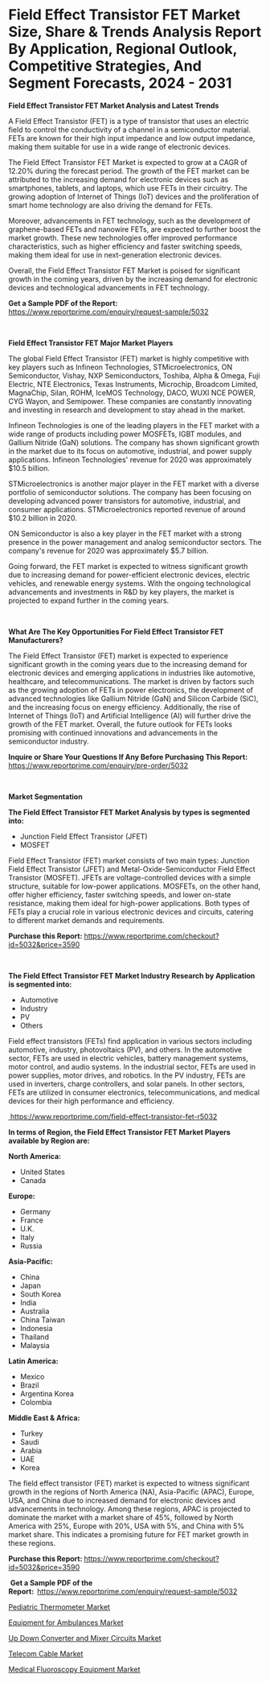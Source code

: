 <p><h1>Field Effect Transistor FET Market Size, Share & Trends Analysis Report By Application, Regional Outlook, Competitive Strategies, And Segment Forecasts, 2024 - 2031</h1></p><p><strong>Field Effect Transistor FET Market Analysis and Latest Trends</strong></p>
<p><p>A Field Effect Transistor (FET) is a type of transistor that uses an electric field to control the conductivity of a channel in a semiconductor material. FETs are known for their high input impedance and low output impedance, making them suitable for use in a wide range of electronic devices.</p><p>The Field Effect Transistor FET Market is expected to grow at a CAGR of 12.20% during the forecast period. The growth of the FET market can be attributed to the increasing demand for electronic devices such as smartphones, tablets, and laptops, which use FETs in their circuitry. The growing adoption of Internet of Things (IoT) devices and the proliferation of smart home technology are also driving the demand for FETs.</p><p>Moreover, advancements in FET technology, such as the development of graphene-based FETs and nanowire FETs, are expected to further boost the market growth. These new technologies offer improved performance characteristics, such as higher efficiency and faster switching speeds, making them ideal for use in next-generation electronic devices.</p><p>Overall, the Field Effect Transistor FET Market is poised for significant growth in the coming years, driven by the increasing demand for electronic devices and technological advancements in FET technology.</p></p>
<p><strong>Get a Sample PDF of the Report:&nbsp;</strong> <a href="https://www.reportprime.com/enquiry/request-sample/5032">https://www.reportprime.com/enquiry/request-sample/5032</a></p>
<p>&nbsp;</p>
<p><strong>Field Effect Transistor FET Major Market Players</strong></p>
<p><p>The global Field Effect Transistor (FET) market is highly competitive with key players such as Infineon Technologies, STMicroelectronics, ON Semiconductor, Vishay, NXP Semiconductors, Toshiba, Alpha & Omega, Fuji Electric, NTE Electronics, Texas Instruments, Microchip, Broadcom Limited, MagnaChip, Silan, ROHM, IceMOS Technology, DACO, WUXI NCE POWER, CYG Wayon, and Semipower. These companies are constantly innovating and investing in research and development to stay ahead in the market.</p><p>Infineon Technologies is one of the leading players in the FET market with a wide range of products including power MOSFETs, IGBT modules, and Gallium Nitride (GaN) solutions. The company has shown significant growth in the market due to its focus on automotive, industrial, and power supply applications. Infineon Technologies' revenue for 2020 was approximately $10.5 billion.</p><p>STMicroelectronics is another major player in the FET market with a diverse portfolio of semiconductor solutions. The company has been focusing on developing advanced power transistors for automotive, industrial, and consumer applications. STMicroelectronics reported revenue of around $10.2 billion in 2020.</p><p>ON Semiconductor is also a key player in the FET market with a strong presence in the power management and analog semiconductor sectors. The company's revenue for 2020 was approximately $5.7 billion.</p><p>Going forward, the FET market is expected to witness significant growth due to increasing demand for power-efficient electronic devices, electric vehicles, and renewable energy systems. With the ongoing technological advancements and investments in R&D by key players, the market is projected to expand further in the coming years.</p></p>
<p>&nbsp;</p>
<p><strong>What Are The Key Opportunities For Field Effect Transistor FET Manufacturers?</strong></p>
<p><p>The Field Effect Transistor (FET) market is expected to experience significant growth in the coming years due to the increasing demand for electronic devices and emerging applications in industries like automotive, healthcare, and telecommunications. The market is driven by factors such as the growing adoption of FETs in power electronics, the development of advanced technologies like Gallium Nitride (GaN) and Silicon Carbide (SiC), and the increasing focus on energy efficiency. Additionally, the rise of Internet of Things (IoT) and Artificial Intelligence (AI) will further drive the growth of the FET market. Overall, the future outlook for FETs looks promising with continued innovations and advancements in the semiconductor industry.</p></p>
<p><strong>Inquire or Share Your Questions If Any Before Purchasing This Report:</strong> <a href="https://www.reportprime.com/enquiry/pre-order/5032">https://www.reportprime.com/enquiry/pre-order/5032</a></p>
<p>&nbsp;</p>
<p><strong>Market Segmentation</strong></p>
<p><strong>The Field Effect Transistor FET Market Analysis by types is segmented into:</strong></p>
<p><ul><li>Junction Field Effect Transistor (JFET)</li><li>MOSFET</li></ul></p>
<p><p>Field Effect Transistor (FET) market consists of two main types: Junction Field Effect Transistor (JFET) and Metal-Oxide-Semiconductor Field Effect Transistor (MOSFET). JFETs are voltage-controlled devices with a simple structure, suitable for low-power applications. MOSFETs, on the other hand, offer higher efficiency, faster switching speeds, and lower on-state resistance, making them ideal for high-power applications. Both types of FETs play a crucial role in various electronic devices and circuits, catering to different market demands and requirements.</p></p>
<p><strong>Purchase this Report:&nbsp;</strong><a href="https://www.reportprime.com/checkout?id=5032&price=3590">https://www.reportprime.com/checkout?id=5032&price=3590</a></p>
<p>&nbsp;</p>
<p><strong>The Field Effect Transistor FET Market Industry Research by Application is segmented into:</strong></p>
<p><ul><li>Automotive</li><li>Industry</li><li>PV</li><li>Others</li></ul></p>
<p><p>Field effect transistors (FETs) find application in various sectors including automotive, industry, photovoltaics (PV), and others. In the automotive sector, FETs are used in electric vehicles, battery management systems, motor control, and audio systems. In the industrial sector, FETs are used in power supplies, motor drives, and robotics. In the PV industry, FETs are used in inverters, charge controllers, and solar panels. In other sectors, FETs are utilized in consumer electronics, telecommunications, and medical devices for their high performance and efficiency.</p></p>
<p><a href="https://www.reportprime.com/field-effect-transistor-fet-r5032">&nbsp;https://www.reportprime.com/field-effect-transistor-fet-r5032</a></p>
<p><strong>In terms of Region, the Field Effect Transistor FET Market Players available by Region are:</strong></p>
<p>
    <p> <strong> North America: </strong>
        <ul>
            <li>United States</li>
            <li>Canada</li>
        </ul>
        </p> 
    <p> <strong> Europe: </strong>
        <ul>
            <li>Germany</li>
            <li>France</li>
            <li>U.K.</li>
            <li>Italy</li>
            <li>Russia</li>
        </ul>
        </p> 
    <p> <strong> Asia-Pacific: </strong>
        <ul>
            <li>China</li>
            <li>Japan</li>
            <li>South Korea</li>
            <li>India</li>
            <li>Australia</li>
            <li>China Taiwan</li>
            <li>Indonesia</li>
            <li>Thailand</li>
            <li>Malaysia</li>
        </ul>
        </p> 
    <p> <strong> Latin America: </strong>
        <ul>
            <li>Mexico</li>
            <li>Brazil</li>
            <li>Argentina Korea</li>
            <li>Colombia</li>
        </ul>
        </p> 
    <p> <strong> Middle East & Africa: </strong>
        <ul>
            <li>Turkey</li>
            <li>Saudi</li>
            <li>Arabia</li>
            <li>UAE</li>
            <li>Korea</li>
        </ul>
    </p>
    </p>
<p><p>The field effect transistor (FET) market is expected to witness significant growth in the regions of North America (NA), Asia-Pacific (APAC), Europe, USA, and China due to increased demand for electronic devices and advancements in technology. Among these regions, APAC is projected to dominate the market with a market share of 45%, followed by North America with 25%, Europe with 20%, USA with 5%, and China with 5% market share. This indicates a promising future for FET market growth in these regions.</p></p>
<p><strong>Purchase this Report: </strong><a href="https://www.reportprime.com/checkout?id=5032&price=3590">https://www.reportprime.com/checkout?id=5032&price=3590</a></p>
<p>&nbsp;<strong>Get a Sample PDF of the Report:&nbsp;&nbsp;</strong><a href="https://www.reportprime.com/enquiry/request-sample/5032">https://www.reportprime.com/enquiry/request-sample/5032</a></p>
<p><strong></strong></p>
<p><p><a href="https://medium.com/@alan.ball8990/global-pediatric-thermometer-market-status-2024-2031-and-forecast-by-region-product-end-46f1ab07acad">Pediatric Thermometer Market</a></p><p><a href="https://medium.com/@anna.vaughan3423/equipment-for-ambulances-market-size-market-segmentation-market-trends-and-growth-analysis-de9c8a2beb9b">Equipment for Ambulances Market</a></p><p><a href="https://github.com/JuliaFadel1922/Market-Research-Report-List-2/blob/main/up-down-converter-and-mixer-circuits-market.md">Up Down Converter and Mixer Circuits Market</a></p><p><a href="https://github.com/faniayasa/Market-Research-Report-List-2/blob/main/telecom-cable-market.md">Telecom Cable Market</a></p><p><a href="https://medium.com/@robeathews675666/medical-fluoroscopy-equipment-market-share-size-trends-industry-analysis-report-by-application-06e2fe10ad55">Medical Fluoroscopy Equipment Market</a></p></p>